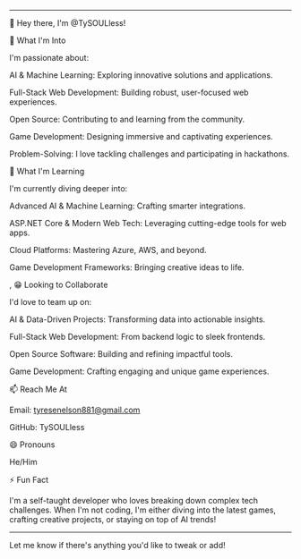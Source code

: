 

---

👋 Hey there, I'm @TySOULless!

👀 What I'm Into

I'm passionate about:

AI & Machine Learning: Exploring innovative solutions and applications.

Full-Stack Web Development: Building robust, user-focused web experiences.

Open Source: Contributing to and learning from the community.

Game Development: Designing immersive and captivating experiences.

Problem-Solving: I love tackling challenges and participating in hackathons.


🌱 What I'm Learning

I'm currently diving deeper into:

Advanced AI & Machine Learning: Crafting smarter integrations.

ASP.NET Core & Modern Web Tech: Leveraging cutting-edge tools for web apps.

Cloud Platforms: Mastering Azure, AWS, and beyond.

Game Development Frameworks: Bringing creative ideas to life.


, 😁 Looking to Collaborate

I'd love to team up on:

AI & Data-Driven Projects: Transforming data into actionable insights.

Full-Stack Web Development: From backend logic to sleek frontends.

Open Source Software: Building and refining impactful tools.

Game Development: Crafting engaging and unique game experiences.


📫 Reach Me At

Email: tyresenelson881@gmail.com

GitHub: TySOULless


😄 Pronouns

He/Him


⚡ Fun Fact

I'm a self-taught developer who loves breaking down complex tech challenges. When I'm not coding, I'm either diving into the latest games, crafting creative projects, or staying on top of AI trends!


---

Let me know if there's anything you'd like to tweak or add!

